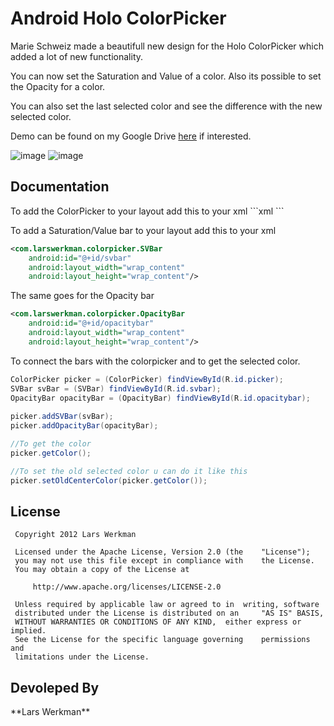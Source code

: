 <h1>Android Holo ColorPicker</h1>

Marie Schweiz made a beautifull new design for the Holo ColorPicker which added a lot of new functionality.

You can now set the Saturation and Value of a color.
Also its possible to set the Opacity for a color.

You can also set the last selected color and see the difference with the new selected color.

Demo can be found on my Google Drive [here](https://docs.google.com/file/d/0BwclyDTlLrdXRzVnTGJvTlRfU2s/edit) if interested.

![image](https://lh6.googleusercontent.com/-Rn5TDr6QoG4/UQk8OPpsPEI/AAAAAAAAAX0/TKlibuBjupo//framed_HoloColorPicker.png)
![image](https://lh3.googleusercontent.com/-2JFzIZ4ote8/UQk8OCCJH9I/AAAAAAAAAX4/dO5i-qWnhUs//framed_HoloColorPicker2.png)


<h2>Documentation</h2>
To add the ColorPicker to your layout add this to your xml
```xml
<com.larswerkman.colorpicker.ColorPicker
    android:id="@+id/picker"
    android:layout_width="wrap_content"
    android:layout_height="wrap_content"/>
```       
        
To add a Saturation/Value bar to your layout add this to your xml
```xml
<com.larswerkman.colorpicker.SVBar
    android:id="@+id/svbar"
    android:layout_width="wrap_content"
    android:layout_height="wrap_content"/>
```       
The same goes for the Opacity bar
```xml
<com.larswerkman.colorpicker.OpacityBar
    android:id="@+id/opacitybar"
    android:layout_width="wrap_content"
    android:layout_height="wrap_content"/>
```
To connect the bars with the colorpicker and to get the selected color.
```java
ColorPicker picker = (ColorPicker) findViewById(R.id.picker);
SVBar svBar = (SVBar) findViewById(R.id.svbar);
OpacityBar opacityBar = (OpacityBar) findViewById(R.id.opacitybar);
	
picker.addSVBar(svBar);
picker.addOpacityBar(opacityBar);

//To get the color
picker.getColor();

//To set the old selected color u can do it like this
picker.setOldCenterColor(picker.getColor());
```	
<H2>License</H2>
	
 	 Copyright 2012 Lars Werkman
 	
 	 Licensed under the Apache License, Version 2.0 (the 	"License");
 	 you may not use this file except in compliance with 	the License.
 	 You may obtain a copy of the License at
 	
 	     http://www.apache.org/licenses/LICENSE-2.0
 	
 	 Unless required by applicable law or agreed to in 	writing, software
	 distributed under the License is distributed on an 	"AS IS" BASIS,
 	 WITHOUT WARRANTIES OR CONDITIONS OF ANY KIND, 	either express or implied.
 	 See the License for the specific language governing 	permissions and
 	 limitations under the License.
 	

<h2>Devoleped By</h2>
**Lars Werkman**
